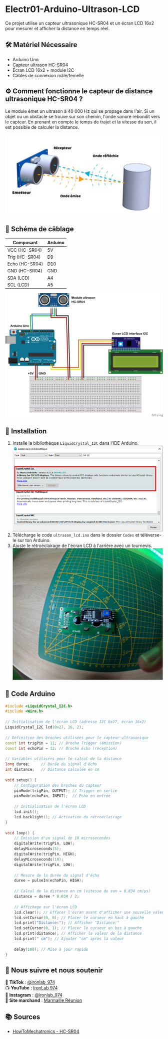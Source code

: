# Electr01-Arduino-Ultrason-LCD

Ce projet utilise un capteur ultrasonique HC-SR04 et un écran LCD 16x2 pour mesurer et afficher la distance en temps réel.

## 🛠 Matériel Nécessaire

- Arduino Uno  
- Capteur ultrason HC-SR04  
- Écran LCD 16x2 + module I2C  
- Câbles de connexion mâle/femelle  

## ⚙️ Comment fonctionne le capteur de distance ultrasonique HC-SR04 ?

Le module émet un ultrason à 40 000 Hz qui se propage dans l'air. Si un objet ou un obstacle se trouve sur son chemin, l'onde sonore rebondit vers le capteur. En prenant en compte le temps de trajet et la vitesse du son, il est possible de calculer la distance.

![Module HC-SR04](Images/hcsr04.png)

## 🔌 Schéma de câblage

| Composant      | Arduino |
|---------------|---------|
| VCC (HC-SR04) | 5V      |
| Trig (HC-SR04) | D9      |
| Echo (HC-SR04) | D10     |
| GND (HC-SR04)  | GND     |
| SDA (LCD)      | A4      |
| SCL (LCD)      | A5      |

![Schéma de câblage](Schéma/schema.png)


## 💾 Installation

1. Installe la bibliothèque `LiquidCrystal_I2C` dans l'IDE Arduino.  
   ![Installation de la bibliothèque](Images/lib.PNG)  
2. Télécharge le code `ultrason_lcd.ino` dans le dossier `Codes` et téléverse-le sur ton Arduino.  
3. Ajuste le rétroéclairage de l'écran LCD à l'arrière avec un tournevis.  
   ![Réglage du rétroéclairage](Images/lcd_back.JPG)  

## 📜 Code Arduino

```cpp
#include <LiquidCrystal_I2C.h>
#include <Wire.h>

// Initialisation de l'écran LCD (adresse I2C 0x27, écran 16x2)
LiquidCrystal_I2C lcd(0x27, 16, 2);

// Définition des broches utilisées pour le capteur ultrasonique
const int trigPin = 11; // Broche Trigger (émission)
const int echoPin = 12; // Broche Echo (réception)

// Variables utilisées pour le calcul de la distance
long duree;     // Durée du signal d'écho
int distance;   // Distance calculée en cm

void setup() { 
    // Configuration des broches du capteur
    pinMode(trigPin, OUTPUT); // Trigger en sortie
    pinMode(echoPin, INPUT);  // Echo en entrée
    
    // Initialisation de l'écran LCD
    lcd.init();
    lcd.backlight(); // Activation du rétroéclairage
} 

void loop() { 
    // Émission d'un signal de 10 microsecondes
    digitalWrite(trigPin, LOW); 
    delayMicroseconds(5); 
    digitalWrite(trigPin, HIGH); 
    delayMicroseconds(10); 
    digitalWrite(trigPin, LOW); 

    // Mesure de la durée du signal d'écho
    duree = pulseIn(echoPin, HIGH); 

    // Calcul de la distance en cm (vitesse du son = 0.034 cm/µs)
    distance = duree * 0.034 / 2; 

    // Affichage sur l'écran LCD
    lcd.clear(); // Effacer l'écran avant d'afficher une nouvelle valeur
    lcd.setCursor(0, 0); // Placer le curseur en haut à gauche
    lcd.print("Distance:"); // Afficher "Distance:"
    lcd.setCursor(0, 1); // Placer le curseur en bas à gauche
    lcd.print(distance); // Afficher la valeur de la distance
    lcd.print(" cm"); // Ajouter "cm" après la valeur

    delay(100); // Mise à jour rapide
}
```
## 📢 Nous suivre et nous soutenir  

🔗 **TikTok** : [@ironlab_974](https://www.tiktok.com/@ironlab_974?_t=ZN-8ul8u0JAI7y&_r=1)  
📺 **YouTube** : [IronLab 974](https://youtube.com/@ironlab_974?si=bJzcrzHVzDJ_9-O3)  
📸 **Instagram** : [@ironlab_974](https://www.instagram.com/ironlab_974?igsh=a3Njbm5majR2NTd6&utm_source=qr)  
🛒 **Site marchand** : [Marmaille Réunion](https://www.marmaille-reunion.fr)  


## 📚 Sources  

- [HowToMechatronics - HC-SR04](https://howtomechatronics.com/tutorials/arduino/ultrasonic-sensor-hc-sr04/)  
